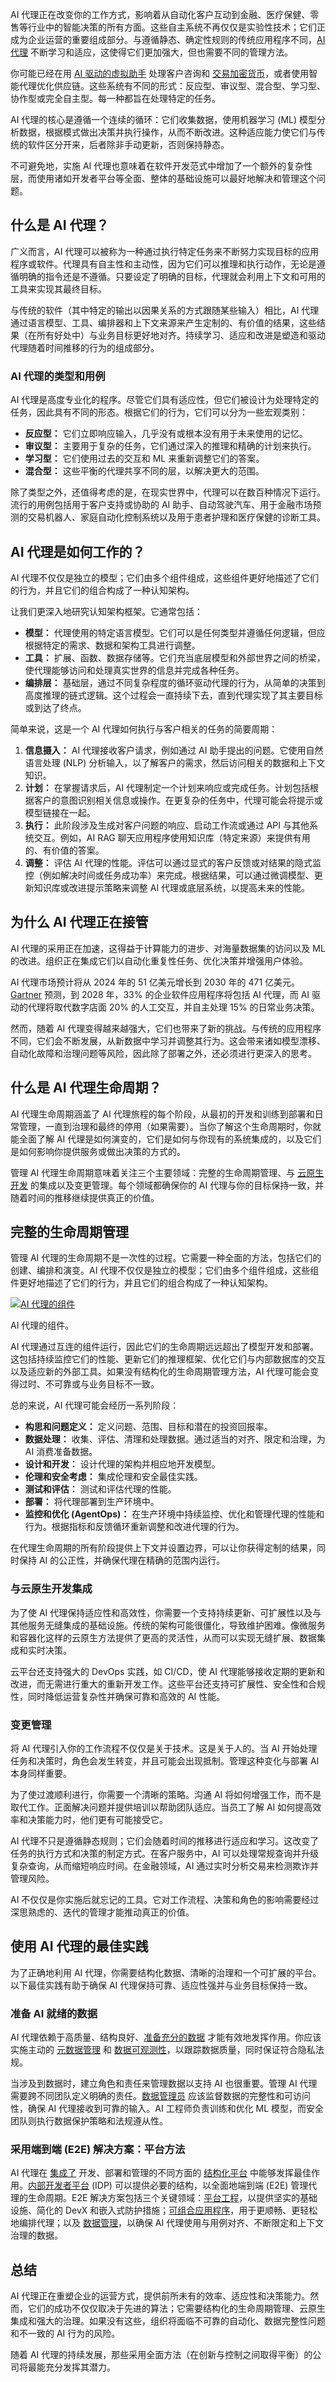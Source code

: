 AI 代理正在改变你的工作方式，影响着从自动化客户互动到金融、医疗保健、零售等行业中的智能决策的所有方面。这些自主系统不再仅仅是实验性技术；它们正成为企业运营的重要组成部分。与遵循静态、确定性规则的传统应用程序不同，[AI 代理](https://thenewstack.io/how-ai-agents-will-change-the-web-for-users-and-developers/) 不断学习和适应，这使得它们更加强大，但也需要不同的管理方法。

你可能已经在用 [AI 驱动的虚拟助手](https://thenewstack.io/let-ai-hustle-so-employees-can-lead/) 处理客户咨询和 [交易加密货币](https://theaiinsider.tech/2024/09/03/ai-crypto-bros-coinbase-chief-says-two-ai-agents-traded-tokens/#:~:text=The%20AI%20agents%20exchanged%20%E2%80%9CAI,crypto%20payments%20into%20AI%20systems.)，或者使用智能代理优化供应链。这些系统有不同的形式：反应型、审议型、混合型、学习型、协作型或完全自主型。每一种都旨在处理特定的任务。

AI 代理的核心是遵循一个连续的循环：它们收集数据，使用机器学习 (ML) 模型分析数据，根据模式做出决策并执行操作，从而不断改进。这种适应能力使它们与传统的软件区分开来，后者除非手动更新，否则保持静态。

不可避免地，实施 AI 代理也意味着在软件开发范式中增加了一个额外的复杂性层，而使用诸如开发者平台等全面、整体的基础设施可以最好地解决和管理这个问题。

## 什么是 AI 代理？

广义而言，AI 代理可以被称为一种通过执行特定任务来不断努力实现目标的应用程序或软件。代理具有自主性和主动性，因为它们可以推理和执行动作，无论是遵循明确的指令还是不遵循。只要设定了明确的目标，代理就会利用上下文和可用的工具来实现其最终目标。

与传统的软件（其中特定的输出以因果关系的方式跟随某些输入）相比，AI 代理通过语言模型、工具、编排器和上下文来源来产生定制的、有价值的结果，这些结果（在所有好处中）与业务目标更好地对齐。持续学习、适应和改进是塑造和驱动代理随着时间推移的行为的组成部分。

### AI 代理的类型和用例

AI 代理是高度专业化的程序。尽管它们具有适应性，但它们被设计为处理特定的任务，因此具有不同的形态。根据它们的行为，它们可以分为一些宏观类别：

* **反应型：** 它们立即响应输入，几乎没有或根本没有用于未来使用的记忆。
* **审议型：** 主要用于复杂的任务，它们通过深入的推理和精确的计划来执行。
* **学习型：** 它们使用过去的交互和 ML 来重新调整它们的答案。
* **混合型：** 这些平衡的代理共享不同的层，以解决更大的范围。

除了类型之外，还值得考虑的是，在现实世界中，代理可以在数百种情况下运行。流行的用例包括用于客户支持或协助的 AI 助手、自动驾驶汽车、用于金融市场预测的交易机器人、家庭自动化控制系统以及用于患者护理和医疗保健的诊断工具。

## AI 代理是如何工作的？

AI 代理不仅仅是独立的模型；它们由多个组件组成，这些组件更好地描述了它们的行为，并且它们的组合构成了一种认知架构。

让我们更深入地研究认知架构框架。它通常包括：

* **模型：** 代理使用的特定语言模型。它们可以是任何类型并遵循任何逻辑，但应根据特定的需求、数据和架构工具进行调整。
* **工具：** 扩展、函数、数据存储等。它们充当底层模型和外部世界之间的桥梁，使代理能够访问和处理真实世界的信息并完成各种任务。
* **编排层：** 基础层，通过不同复杂程度的循环驱动代理的行为，从简单的决策到高度推理的链式逻辑。这个过程会一直持续下去，直到代理实现了其主要目标或到达了终点。

简单来说，这是一个 AI 代理如何执行与客户相关的任务的简要周期：

1. **信息摄入：** AI 代理接收客户请求，例如通过 AI 助手提出的问题。它使用自然语言处理 (NLP) 分析输入，以了解客户的需求，然后访问相关的数据和上下文知识。
2. **计划：** 在掌握请求后，AI 代理制定一个计划来响应或完成任务。计划包括根据客户的意图识别相关信息或操作。在更复杂的任务中，代理可能会将提示或模型链接在一起。
3. **执行：** 此阶段涉及生成对客户问题的响应、启动工作流或通过 API 与其他系统交互。例如，AI RAG 聊天应用程序使用知识库（特定来源）来提供有用的、有价值的答案。
4. **调整：** 评估 AI 代理的性能。评估可以通过显式的客户反馈或对结果的隐式监控（例如解决时间或任务成功率）来完成。根据结果，可以通过微调模型、更新知识库或改进提示策略来调整 AI 代理或底层系统，以提高未来的性能。

## 为什么 AI 代理正在接管

AI 代理的采用正在加速，这得益于计算能力的进步、对海量数据集的访问以及 ML 的改进。组织正在集成它们以自动化重复性任务、优化决策并增强用户体验。

AI 代理市场预计将从 2024 年的 51 亿美元增长到 2030 年的 471 亿美元。[Gartner](https://www.gartner.com/en/articles/ai-agents#:~:text=AI%20agents%20can%20help%20drive%20business%20model%20innovation&text=By%202028%2C%20Gartner%20predicts%20that,made%20autonomously%20through%20AI%20agents.) 预测，到 2028 年，33% 的企业软件应用程序将包括 AI 代理，而 AI 驱动的代理将取代数字店面 20% 的人工交互，并自主处理 15% 的日常业务决策。

然而，随着 AI 代理变得越来越强大，它们也带来了新的挑战。与传统的应用程序不同，它们会不断发展，从新数据中学习并调整其行为。这会带来诸如模型漂移、自动化故障和治理问题等风险，因此除了部署之外，还必须进行更深入的思考。

## 什么是 AI 代理生命周期？

AI 代理生命周期涵盖了 AI 代理旅程的每个阶段，从最初的开发和训练到部署和日常管理，一直到治理和最终的停用（如果需要）。当你了解这个生命周期时，你就能全面了解 AI 代理是如何演变的，它们是如何与你现有的系统集成的，以及它们是如何影响你提供服务或做出决策的方式的。

管理 AI 代理生命周期意味着关注三个主要领域：完整的生命周期管理、与 [云原生开发](https://thenewstack.io/cloud-native/ "cloud native development") 的集成以及变更管理。每个领域都确保你的 AI 代理与你的目标保持一致，并随着时间的推移继续提供真正的价值。

## 完整的生命周期管理

管理 AI 代理的生命周期不是一次性的过程。它需要一种全面的方法，包括它们的创建、编排和演变。AI 代理不仅仅是独立的模型；它们由多个组件组成，这些组件更好地描述了它们的行为，并且它们的组合构成了一种认知架构。

[![AI 代理的组件](https://cdn.thenewstack.io/media/2025/09/0ff4d580-image1a-1024x810.png)](https://cdn.thenewstack.io/media/2025/09/0ff4d580-image1a-1024x810.png)

AI 代理的组件。

AI 代理通过互连的组件运行，因此它们的生命周期远远超出了模型开发和部署。这包括持续监控它们的性能、更新它们的推理框架、优化它们与内部数据库的交互以及适应新的外部工具。如果没有结构化的生命周期管理方法，AI 代理可能会变得过时、不可靠或与业务目标不一致。

总的来说，AI 代理可能会经历一系列阶段：

* **构思和问题定义：** 定义问题、范围、目标和潜在的投资回报率。
* **数据处理：** 收集、评估、清理和处理数据。通过适当的对齐、限定和治理，为 AI 消费准备数据。
* **设计和开发：** 设计代理的架构并相应地开发模型。
* **伦理和安全考虑：** 集成伦理和安全最佳实践。
* **测试和评估：** 测试和评估代理的性能。
* **部署：** 将代理部署到生产环境中。
* **监控和优化 (AgentOps)：** 在生产环境中持续监控、优化和管理代理的性能和行为。根据指标和反馈循环重新调整和改进代理的行为。

在代理生命周期的所有阶段提供上下文并设置边界，可以让你获得定制的结果，同时保持 AI 的公正性，并确保代理在精确的范围内运行。

### 与云原生开发集成

为了使 AI 代理保持适应性和高效性，你需要一个支持持续更新、可扩展性以及与其他服务无缝集成的基础设施。传统的架构可能很僵化，导致维护困难。像微服务和容器化这样的云原生方法提供了更高的灵活性，从而可以实现无缝扩展、数据集成和实时决策。

云平台还支持强大的 DevOps 实践，如 CI/CD，使 AI 代理能够接收定期的更新和改进，而无需进行重大的重新开发工作。这些平台还支持可扩展性、安全性和合规性，同时降低运营复杂性并确保可靠和高效的 AI 性能。

### 变更管理

将 AI 代理引入你的工作流程不仅仅是关于技术。这是关于人的。当 AI 开始处理任务和决策时，角色会发生转变，并且可能会出现抵制。管理这种变化与部署 AI 本身同样重要。

为了使过渡顺利进行，你需要一个清晰的策略。沟通 AI 将如何增强工作，而不是取代工作。正面解决问题并提供培训以帮助团队适应。当员工了解 AI 如何提高效率和决策能力时，他们更有可能接受它。

AI 代理不只是遵循静态规则；它们会随着时间的推移进行适应和学习。这改变了任务的执行方式和决策的制定方式。在客户服务中，AI 可以处理常规查询并升级复杂查询，从而缩短响应时间。在金融领域，AI 通过实时分析交易来检测欺诈并管理风险。

AI 不仅仅是你实施后就忘记的工具。它对工作流程、决策和角色的影响需要经过深思熟虑的、迭代的管理才能推动真正的价值。

## 使用 AI 代理的最佳实践

为了正确地利用 AI 代理，你需要结构化数据、清晰的治理和一个可扩展的平台。以下最佳实践有助于确保 AI 代理保持可靠、适应性强并与业务目标保持一致。

### 准备 AI 就绪的数据

AI 代理依赖于高质量、结构良好、[准备充分的数据](https://mia-platform.eu/blog/ai-data-readiness-how-to-prepare-your-data/) 才能有效地发挥作用。你应该实施主动的 [元数据管理](http://docs.mia-platform.eu/docs/data_catalog/overview_data_catalog) 和 [数据可观测性](https://mia-platform.eu/blog/observability-software-engineering/)，以跟踪数据质量，同时保证符合隐私法规。

当涉及到数据时，建立角色和责任来管理数据以支持 AI 也很重要。管理 AI 代理需要跨不同团队定义明确的责任。[数据管理员](https://en.wikipedia.org/wiki/Data_steward) 应该监督数据的完整性和可访问性，确保 AI 代理接收到可靠的输入。AI 工程师负责训练和优化 ML 模型，而安全团队则执行数据保护策略和法规遵从性。

### 采用端到端 (E2E) 解决方案：平台方法

AI 代理在 [集成了](https://thenewstack.io/integrating-ai-to-make-platform-engineering-intelligent/) 开发、部署和管理的不同方面的 [结构化平台](https://thenewstack.io/integrating-ai-to-make-platform-engineering-intelligent/) 中能够发挥最佳作用。[内部开发者平台](https://thenewstack.io/7-core-elements-of-an-internal-developer-platform/ "内部开发者平台") (IDP) 可以提供必要的结构，以全面地端到端 (E2E) 管理代理的生命周期。E2E 解决方案包括三个关键领域：[平台工程](https://mia-platform.eu/blog/platform-engineering-101/)，以提供坚实的基础设施、简化的 DevX 和嵌入式防护措施；[可组合应用程序](https://mia-platform.eu/blog/composable-applications/)，用于更顺畅、更轻松地编排代理；以及 [数据管理](https://mia-platform.eu/platform/real-time-data-integration/)，以确保 AI 代理使用与用例对齐、不断限定和上下文治理的数据。

## 总结

AI 代理正在重塑企业的运营方式，提供前所未有的效率、适应性和决策能力。然而，它们的成功不仅仅取决于先进的算法；它需要结构化的生命周期管理、云原生集成和强大的治理。如果没有这些，组织将面临不可靠的自动化、数据完整性问题和不一致的 AI 行为的风险。

随着 AI 代理的持续发展，那些采用全面方法（在创新与控制之间取得平衡）的公司将最能充分发挥其潜力。